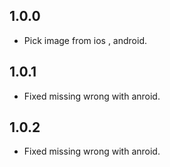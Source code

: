 ## 1.0.0

* Pick image from ios , android.

## 1.0.1

* Fixed missing wrong with anroid.

## 1.0.2

* Fixed missing wrong with anroid.
